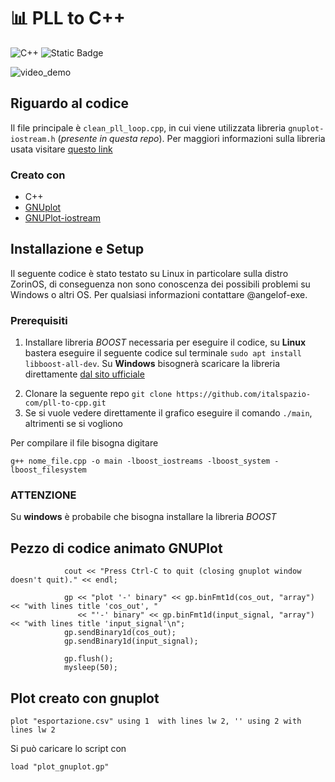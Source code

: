 # 📊 PLL to C++
![C++](https://img.shields.io/badge/c++-%2300599C.svg?style=for-the-badge&logo=c%2B%2B&logoColor=white) ![Static Badge](https://img.shields.io/badge/Linux%20OS%20-%20Linux?style=flat&logo=linux&logoColor=heavenly&logoSize=big&color=black&link=https%3A%2F%2Fwww.linux.it%2F)

![video_demo](https://github.com/italspazio-com/pll-to-cpp/blob/main/demo.gif)

## Riguardo al codice
Il file principale è `clean_pll_loop.cpp`, in cui viene utilizzata libreria `gnuplot-iostream.h` (_presente in questa repo_). Per maggiori informazioni sulla libreria usata visitare [questo link](https://github.com/dstahlke/gnuplot-iostream)

### Creato con
- C++
- [GNUplot](http://www.gnuplot.info/)
- [GNUPlot-iostream](https://stahlke.org/dan/gnuplot-iostream/)

## Installazione e Setup
Il seguente codice è stato testato su Linux in particolare sulla distro ZorinOS, di conseguenza non sono conoscenza dei possibili problemi su Windows o altri OS. Per qualsiasi informazioni contattare @angelof-exe. 

### Prerequisiti
1) Installare libreria _BOOST_ necessaria per eseguire il codice, su **Linux** bastera eseguire il seguente codice sul terminale `sudo apt install libboost-all-dev`. Su **Windows** bisognerà scaricare la libreria direttamente [dal sito ufficiale](https://www.boost.org/users/download/)
2. Clonare la seguente repo  `git clone https://github.com/italspazio-com/pll-to-cpp.git`
3. Se si vuole vedere direttamente il grafico eseguire il comando `./main`, altrimenti se si vogliono


Per compilare il file bisogna digitare 
```
g++ nome_file.cpp -o main -lboost_iostreams -lboost_system -lboost_filesystem
```

### ATTENZIONE
Su **windows** è probabile che bisogna installare la libreria *BOOST*

##  Pezzo di codice animato GNUPlot
```            // PROVA ANIMAZIONE CON GNUPLOT
            cout << "Press Ctrl-C to quit (closing gnuplot window doesn't quit)." << endl;

            gp << "plot '-' binary" << gp.binFmt1d(cos_out, "array") << "with lines title 'cos_out', "
               << "'-' binary" << gp.binFmt1d(input_signal, "array") << "with lines title 'input_signal'\n";
            gp.sendBinary1d(cos_out);
            gp.sendBinary1d(input_signal);

            gp.flush();
            mysleep(50);
```

## Plot creato con gnuplot
```set datafile separator ','
plot "esportazione.csv" using 1  with lines lw 2, '' using 2 with lines lw 2
```

Si può caricare lo script con 
```
load "plot_gnuplot.gp"
```
